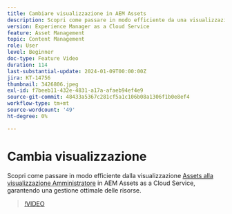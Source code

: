 ```yaml
---
title: Cambiare visualizzazione in AEM Assets
description: Scopri come passare in modo efficiente da una visualizzazione all’altra in AEM Assets as a Cloud Service, garantendo una gestione ottimale delle risorse.
version: Experience Manager as a Cloud Service
feature: Asset Management
topic: Content Management
role: User
level: Beginner
doc-type: Feature Video
duration: 114
last-substantial-update: 2024-01-09T00:00:00Z
jira: KT-14756
thumbnail: 3426806.jpeg
exl-id: f7beeb11-432e-4831-a17a-afaeb94ef4e9
source-git-commit: 48433a5367c281cf5a1c106b08a1306f1b0e8ef4
workflow-type: tm+mt
source-wordcount: '49'
ht-degree: 0%

---
```


# Cambia visualizzazione

Scopri come passare in modo efficiente dalla visualizzazione [Assets alla visualizzazione Amministratore](https://experienceleague.adobe.com/docs/experience-manager-cloud-service/content/assets/overview.html?lang=it#persona-based-experiences) in AEM Assets as a Cloud Service, garantendo una gestione ottimale delle risorse.

>[!VIDEO](https://video.tv.adobe.com/v/3439040/?learn=on&captions=ita)
